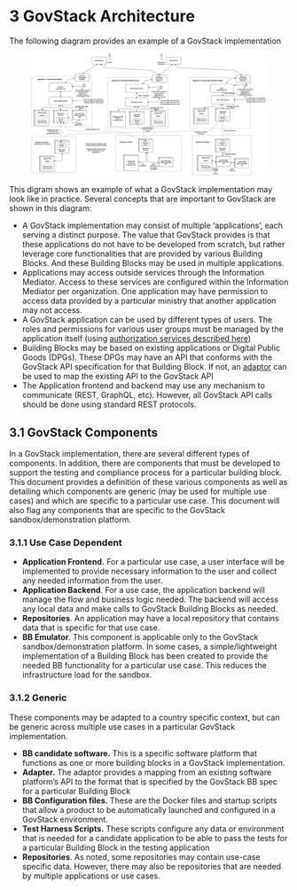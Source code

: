 # 3 GovStack Architecture

The following diagram provides an example of a GovStack implementation

<figure><img src="../.gitbook/assets/GovStack Overall Architecture.png" alt=""><figcaption></figcaption></figure>

This digram shows an example of what a GovStack implementation may look like in practice. Several concepts that are important to GovStack are shown in this diagram:

* A GovStack implementation may consist of multiple ‘applications’, each serving a distinct purpose. The value that GovStack provides is that these applications do not have to be developed from scratch, but rather leverage core functionalities that are provided by various Building Blocks. And these Building Blocks may be used in multiple applications.
* Applications may access outside services through the Information Mediator. Access to these services are configured within the Information Mediator per organization. One application may have permission to access data provided by a particular ministry that another application may not access.
* A GovStack application can be used by different types of users. The roles and permissions for various user groups must be managed by the application itself (using [authorization services described here](https://govstack-global.atlassian.net/wiki/spaces/GH/pages/239370263))
* Building Blocks may be based on existing applications or Digital Public Goods (DPGs). These DPGs may have an API that conforms with the GovStack API specification for that Building Block. If not, an [adaptor](https://govstack-global.atlassian.net/wiki/spaces/GH/pages/215318576) can be used to map the existing API to the GovStack API
* The Application frontend and backend may use any mechanism to communicate (REST, GraphQL, etc). However, all GovStack API calls should be done using standard REST protocols.



## 3.1 GovStack Components

In a GovStack implementation, there are several different types of components. In addition, there are components that must be developed to support the testing and compliance process for a particular building block. This document provides a definition of these various components as well as detailing which components are generic (may be used for multiple use cases) and which are specific to a particular use case. This document will also flag any components that are specific to the GovStack sandbox/demonstration platform.

### 3.1.1 Use Case Dependent <a href="#use-case-dependent" id="use-case-dependent"></a>

* **Application Frontend.** For a particular use case, a user interface will be implemented to provide necessary information to the user and collect any needed information from the user.
* **Application Backend**. For a use case, the application backend will manage the flow and business logic needed. The backend will access any local data and make calls to GovStack Building Blocks as needed.
* **Repositories**. An application may have a local repository that contains data that is specific for that use case.
* **BB Emulator**. This component is applicable only to the GovStack sandbox/demonstration platform. In some cases, a simple/lightweight implementation of a Building Block has been created to provide the needed BB functionality for a particular use case. This reduces the infrastructure load for the sandbox.

### 3.1.2 Generic  <a href="#generic" id="generic"></a>

These components may be adapted to a country specific context, but can be generic across multiple use cases in a particular GovStack implementation.

* **BB candidate software.** This is a specific software platform that functions as one or more building blocks in a GovStack implementation.
* **Adapter.** The adaptor provides a mapping from an existing software platform’s API to the format that is specified by the GovStack BB spec for a particular Building Block
* **BB Configuration files.** These are the Docker files and startup scripts that allow a product to be automatically launched and configured in a GovStack environment.
* **Test Harness Scripts.** These scripts configure any data or environment that is needed for a candidate application to be able to pass the tests for a particular Building Block in the testing application
* **Repositories**. As noted, some repositories may contain use-case specific data. However, there may also be repositories that are needed by multiple applications or use cases.

